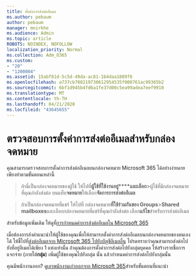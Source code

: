 ```yaml
---
title: ตั้งค่าการส่งต่ออีเมล
ms.author: pebaum
author: pebaum
manager: mnirkhe
ms.audience: Admin
ms.topic: article
ROBOTS: NOINDEX, NOFOLLOW
localization_priority: Normal
ms.collection: Adm_O365
ms.custom:
- "20"
- "1200004"
ms.assetid: 15abf81d-5c5d-49da-ac81-1b4daa1809f6
ms.openlocfilehash: a737cb708219730612954535f000761ac99365b2
ms.sourcegitcommit: 6bf1d945b4fd6a1fe37d00c5ea99adea7eef9910
ms.translationtype: MT
ms.contentlocale: th-TH
ms.lasthandoff: 04/21/2020
ms.locfileid: "43645655"
---
```

# <a name="check-the-email-forwarding-settings-for-a-mailbox"></a>ตรวจสอบการตั้งค่าการส่งต่ออีเมลสําหรับกล่องจดหมาย

คุณสามารถตรวจสอบการตั้งค่าการส่งต่ออีเมลบนกล่องจดหมาย Microsoft 365 ได้อย่างง่ายดาย เพียงทําตามขั้นตอนเหล่านี้
  
> ถ้านี่เป็นกล่องจดหมายของผู้ใช้ ให้ไปที่**ผู้ใช้ที่ใช้งานอยู่****และเลือก**\>ผู้ใช้ที่มีกล่องจดหมายที่คุณกําลังส่งต่อ บนแท็บ**จดหมาย**ให้เลือก**จัดการการส่งต่ออีเมล**

> ถ้าเป็นกล่องจดหมายที่แชร์ ให้ไปที่ กล่องจดหมาย**ที่ใช้ร่วมกันของ Groups**\>**Shared mailboxes**และเลือกกล่องจดหมายที่แชร์ที่คุณกําลังส่งต่อ เลือก**แก้ไข**สําหรับการส่งต่ออีเมล

สําหรับข้อมูลเพิ่มเติม ให้ดูที่[การกําหนดค่าการส่งต่ออีเมลใน Microsoft 365](https://docs.microsoft.com/office365/admin/email/configure-email-forwarding)
  
เมื่อต้องการส่งคําแนะนําให้ผู้ใช้ของคุณเพื่อให้สามารถตั้งค่าการส่งต่ออีเมลบนกล่องจดหมายของตนเอง ได้ ให้ชี้ไปที่[ส่งต่ออีเมลจาก Microsoft 365 ไปยังบัญชีอีเมลอื่น](https://support.office.com/article/Forward-email-from-Office-365-to-another-email-account-1ed4ee1e-74f8-4f53-a174-86b748ff6a0e) โปรดทราบว่าคุณสามารถส่งต่อไปยังที่อยู่อีเมลได้เพียง 1 แห่งเท่านั้น ถ้าคุณต้องการตั้งค่าการส่งต่อไปยังกลุ่มบุคคล ให้สร้างรายชื่อการแจกจ่าย (ภายใต้**กลุ่ม**) เพิ่มผู้ใช้ของคุณไปยังกลุ่ม นั้น แล้วกําหนดค่าการส่งต่อไปยังกลุ่มนั้น
  
คุณมีพนักงานออก? ดู[เอาพนักงานเก่าออกจาก Microsoft 365](https://docs.microsoft.com/office365/admin/add-users/remove-former-employee)สําหรับขั้นตอนที่แนะนํา